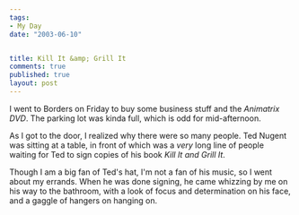 ```yaml
--- 
tags:
- My Day
date: "2003-06-10"


title: Kill It &amp; Grill It
comments: true
published: true
layout: post
---
```


<p> I went to Borders on Friday to buy some business stuff and the <em>Animatrix DVD</em>. The parking lot was kinda full, which is odd for mid-afternoon. </p>
<p> As I got to the door, I realized why there were so many people. Ted Nugent was sitting at a table, in front of which was a <em>very</em> long line of people waiting for Ted to sign copies of his book  <em>Kill It and Grill It</em>.  </p>
<p> Though I am a big fan of Ted's hat, I'm not a fan of his music, so I went about my errands. When he was done signing, he came whizzing by me on his way to the bathroom, with a look of focus and determination on his face, and a gaggle of hangers on hanging on. </p>
